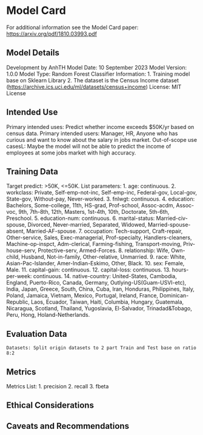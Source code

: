 # Model Card

For additional information see the Model Card paper: https://arxiv.org/pdf/1810.03993.pdf

## Model Details
Development by AnhTH
Model Date: 10 September 2023
Model Version: 1.0.0
Model Type: Random Forest Classifier
Information: 
    1. Training model base on Sklearn Library
    2. The dataset is the Census Income dataset (https://archive.ics.uci.edu/ml/datasets/census+income)
License: MIT License

## Intended Use
Primary intended uses: Predict whether income exceeds $50K/yr based on census data.
Primary intended users: Manager, HR, Anyone who has curious and want to know about the salary in jobs market.
Out-of-scope use casesL: Maybe the model will not be able to predict the income of employees at some jobs market with high accuracy.

## Training Data
Target predict: >50K, <=50K.
List parameters:
    1. age: continuous.
    2. workclass: Private, Self-emp-not-inc, Self-emp-inc, Federal-gov, Local-gov, State-gov, Without-pay, Never-worked.
    3. fnlwgt: continuous.
    4. education: Bachelors, Some-college, 11th, HS-grad, Prof-school, Assoc-acdm, Assoc-voc, 9th, 7th-8th, 12th, Masters, 1st-4th, 10th, Doctorate, 5th-6th, Preschool.
    5. education-num: continuous.
    6. marital-status: Married-civ-spouse, Divorced, Never-married, Separated, Widowed, Married-spouse-absent, Married-AF-spouse.
    7. occupation: Tech-support, Craft-repair, Other-service, Sales, Exec-managerial, Prof-specialty, Handlers-cleaners, Machine-op-inspct, Adm-clerical, Farming-fishing, Transport-moving, Priv-house-serv, Protective-serv, Armed-Forces.
    8. relationship: Wife, Own-child, Husband, Not-in-family, Other-relative, Unmarried.
    9. race: White, Asian-Pac-Islander, Amer-Indian-Eskimo, Other, Black.
    10. sex: Female, Male.
    11. capital-gain: continuous.
    12. capital-loss: continuous.
    13. hours-per-week: continuous.
    14. native-country: United-States, Cambodia, England, Puerto-Rico, Canada, Germany, Outlying-US(Guam-USVI-etc), India, Japan, Greece, South, China, Cuba, Iran, Honduras, Philippines, Italy, Poland, Jamaica, Vietnam, Mexico, Portugal, Ireland, France, Dominican-Republic, Laos, Ecuador, Taiwan, Haiti, Columbia, Hungary, Guatemala, Nicaragua, Scotland, Thailand, Yugoslavia, El-Salvador, Trinadad&Tobago, Peru, Hong, Holand-Netherlands.
## Evaluation Data
    Datasets: Split origin datasets to 2 part Train and Test base on ratio 8:2
## Metrics
Metrics List:
    1. precision
    2. recall
    3. fbeta

## Ethical Considerations

## Caveats and Recommendations
